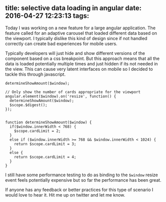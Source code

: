 title: selective data loading in angular
date: 2016-04-27 12:23:13
tags:
---

Today I was working on a new feature for a large angular application. 
The feature called for an adaptive carousel that loaded different data based on the viewport. I typically dislike this kind of design since if not handled correctly can create bad experiences for mobile users. 

Typically developers will just hide and show different versions of the component based on a css breakpoint. But this approach means that all the data is loaded potentially multiple times and just hidden if its not needed in the view. This can cause very latent interfaces on mobile so I decided to tackle this through javascript.

```
determineShowAmount($window);

// Only show the number of cards appropriate for the viewport
angular.element($window).on('resize', function() {
  determineShowAmount($window);
  $scope.$digest();
});


function determineShowAmount($window) {
  if($window.innerWidth < 768) {
    $scope.cardLimit = 2;
  }
  else if ($window.innerWidth >= 768 && $window.innerWidth < 1024) {
    return $scope.cardLimit = 3;
  }
  else {
    return $scope.cardLimit = 4;
  }
}
```

I still have some performance testing to do as binding to the `$window` resize event feels potentially expensive but so far the performance has been great.

If anyone has any feedback or better practices for this type of scenario I would love to hear it. Hit me up on twitter and let me know. 
